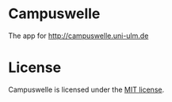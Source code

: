 # Campuswelle
The app for http://campuswelle.uni-ulm.de

# License
Campuswelle is licensed under the [MIT license](Cartfile).